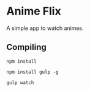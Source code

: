 # Anime Flix

A simple app to watch animes.

## Compiling
`npm install`

`npm install gulp -g`

`gulp watch`
